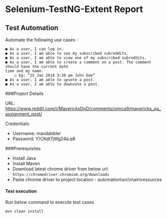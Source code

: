 # Selenium-TestNG-Extent Report

## Test Automation

Automate the following use cases :
````
● As a user, I can log in.
● As a user, I am able to see my subscribed subreddits.
● As a user, I am able to view one of my subscribed subreddits.
● As a user, I am able to create a comment on a post. The comment should have the current date
time and my name.
    ○ Eg: “25 Jan 2018 3:30 pm John Doe”
● As a user, I am able to upvote a post.
● As a user, I am able to downvote a post.

````
###Project Details

URL: https://www.reddit.com/r/MavericksDnD/comments/oimca9/mavericks_qa_assignment_post/

Credentials:
- Username: mavdabbler
- Password: Y)CKdt7jWg24a.q8

###Prerequisites
- Install Java
- Install Maven
- Download latest chrome driver from below url:
    ``https://chromedriver.chromium.org/downloads``
- Paste chrome driver to project location - automation\src\main\resources

#### Test execution
Run below command to execute test cases

    mvn clean install
